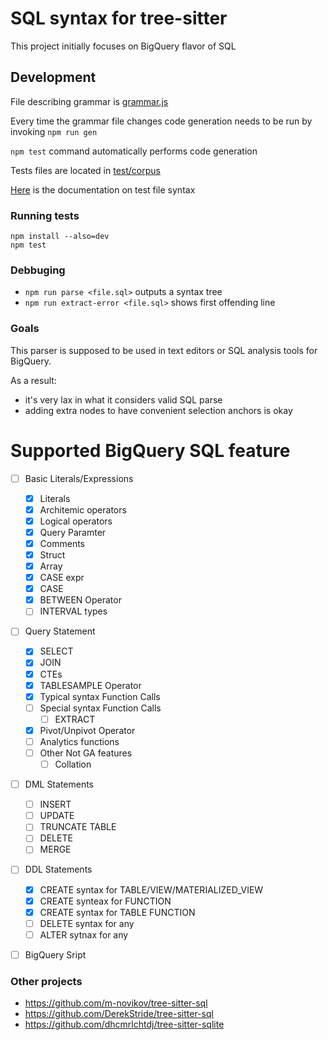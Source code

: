 <!-- [![Node.js CI](https://github.com/m-novikov/tree-sitter-sql/actions/workflows/node.js.yml/badge.svg)](https://github.com/m-novikov/tree-sitter-sql/actions/workflows/node.js.yml) -->

# SQL syntax for tree-sitter

This project initially focuses on BigQuery flavor of SQL

<!-- ## Try it out -->

<!-- You can try out the parser here: [Tree Sitter SQL Playground](https://m-novikov.github.io/tree-sitter-sql/) -->

## Development

File describing grammar is [grammar.js](./grammar.js)

Every time the grammar file changes code generation needs to be run by invoking `npm run gen`

`npm test` command automatically performs code generation

Tests files are located in [test/corpus](./test/corpus)

[Here](https://tree-sitter.github.io/tree-sitter/creating-parsers#command-test) is the documentation on test file syntax

### Running tests

```
npm install --also=dev
npm test
```

### Debbuging

* `npm run parse <file.sql>` outputs a syntax tree
* `npm run extract-error <file.sql>` shows first offending line

### Goals

This parser is supposed to be used in text editors or SQL analysis tools for BigQuery. 

As a result:

* it's very lax in what it considers valid SQL parse
* adding extra nodes to have convenient selection anchors is okay

# Supported BigQuery SQL feature

- [ ] Basic Literals/Expressions
    - [x] Literals
    - [x] Architemic operators
    - [x] Logical operators    
    - [x] Query Paramter
    - [x] Comments
    - [x] Struct
    - [x] Array
    - [x] CASE expr
    - [x] CASE 
    - [x] BETWEEN Operator
    - [ ] INTERVAL types

- [ ] Query Statement
    - [x] SELECT
    - [x] JOIN
    - [x] CTEs
    - [x] TABLESAMPLE Operator
    - [x] Typical syntax Function Calls
    - [ ] Special syntax Function Calls
      - [ ] EXTRACT 
    - [x] Pivot/Unpivot Operator
    - [ ] Analytics functions
    - [ ] Other Not GA features
        - [ ] Collation

- [ ] DML Statements
    - [ ] INSERT
    - [ ] UPDATE
    - [ ] TRUNCATE TABLE
    - [ ] DELETE
    - [ ] MERGE

- [ ] DDL Statements
    - [x] CREATE syntax for TABLE/VIEW/MATERIALIZED_VIEW
    - [x] CREATE synteax for FUNCTION
    - [x] CREATE syntax for TABLE FUNCTION
    - [ ] DELETE syntax for any
    - [ ] ALTER sytnax for any

- [ ] BigQuery Sript


### Other projects

* https://github.com/m-novikov/tree-sitter-sql
* https://github.com/DerekStride/tree-sitter-sql
* https://github.com/dhcmrlchtdj/tree-sitter-sqlite
